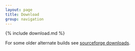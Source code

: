 ```yaml
---
layout: page
title: Download
group: navigation
---
```


<div id="download">{% include download.md %}</div>

For some older alternate builds see [sourceforge downloads](http://supercollider.sourceforge.net/downloads/).

